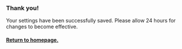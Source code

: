 ### Thank you!

Your settings have been successfully saved.
Please allow 24 hours for changes to become effective.

#### [Return to homepage.](/)